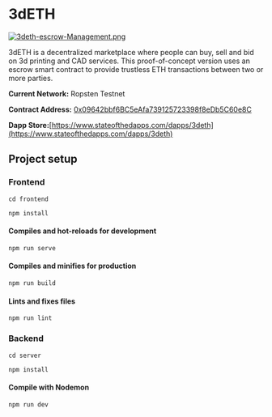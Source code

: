 # 3dETH

[![3deth-escrow-Management.png](https://i.postimg.cc/JnBHj7PY/3deth-escrow-Management.png)](https://postimg.cc/R640Bmrw)

3dETH is a decentralized marketplace where people can buy, sell and bid on
3d printing and CAD services. This proof-of-concept version uses an escrow smart contract to provide trustless ETH transactions between two or more parties. 

**Current Network:** Ropsten Testnet

**Contract Address:** [0x09642bbf6BC5eAfa739125723398f8eDb5C60e8C](https://ropsten.etherscan.io/address/0x09642bbf6BC5eAfa739125723398f8eDb5C60e8C)

**Dapp Store:**[https://www.stateofthedapps.com/dapps/3deth](https://www.stateofthedapps.com/dapps/3deth)

## Project setup

### Frontend
```
cd frontend
```
```
npm install
```

#### Compiles and hot-reloads for development
```
npm run serve
```

#### Compiles and minifies for production
```
npm run build
```

#### Lints and fixes files
```
npm run lint
```

### Backend

```
cd server
```
```
npm install
```

#### Compile with Nodemon
```
npm run dev
```

